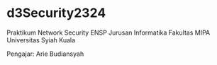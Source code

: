 # d3Security2324
Praktikum Network Security ENSP
Jurusan Informatika
Fakultas MIPA
Universitas Syiah Kuala

Pengajar: Arie Budiansyah
